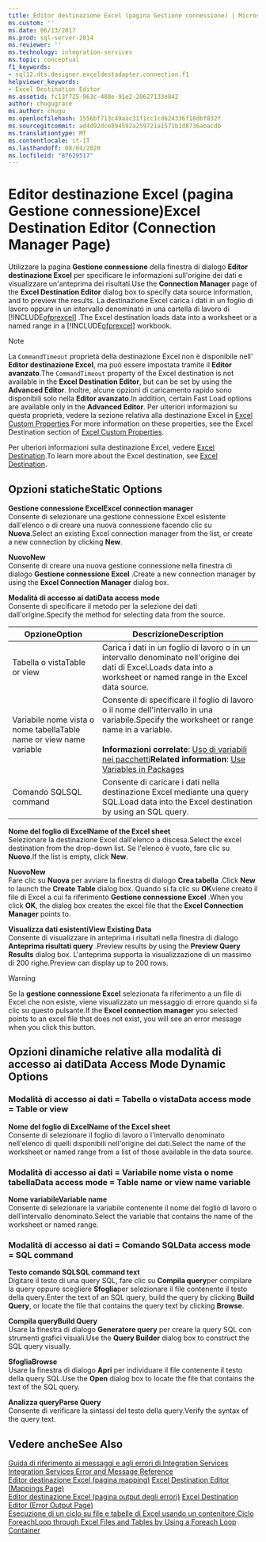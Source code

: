 ```yaml
---
title: Editor destinazione Excel (pagina Gestione connessione) | Microsoft Docs
ms.custom: ''
ms.date: 06/13/2017
ms.prod: sql-server-2014
ms.reviewer: ''
ms.technology: integration-services
ms.topic: conceptual
f1_keywords:
- sql12.dts.designer.exceldestadapter.connection.f1
helpviewer_keywords:
- Excel Destination Editor
ms.assetid: fc13f725-963c-488e-91e2-20627133e842
author: chugugrace
ms.author: chugu
ms.openlocfilehash: 1556bf713c49aac31f1cc1cd624336f10dbf832f
ms.sourcegitcommit: ad4d92dce894592a259721a1571b1d8736abacdb
ms.translationtype: MT
ms.contentlocale: it-IT
ms.lasthandoff: 08/04/2020
ms.locfileid: "87629517"
---
```

# <a name="excel-destination-editor-connection-manager-page"></a><span data-ttu-id="38c06-102">Editor destinazione Excel (pagina Gestione connessione)</span><span class="sxs-lookup"><span data-stu-id="38c06-102">Excel Destination Editor (Connection Manager Page)</span></span>
  <span data-ttu-id="38c06-103">Utilizzare la pagina **Gestione connessione** della finestra di dialogo **Editor destinazione Excel** per specificare le informazioni sull'origine dei dati e visualizzare un'anteprima dei risultati.</span><span class="sxs-lookup"><span data-stu-id="38c06-103">Use the **Connection Manager** page of the **Excel Destination Editor** dialog box to specify data source information, and to preview the results.</span></span> <span data-ttu-id="38c06-104">La destinazione Excel carica i dati in un foglio di lavoro oppure in un intervallo denominato in una cartella di lavoro di [!INCLUDE[ofprexcel](../includes/ofprexcel-md.md)] .</span><span class="sxs-lookup"><span data-stu-id="38c06-104">The Excel destination loads data into a worksheet or a named range in a [!INCLUDE[ofprexcel](../includes/ofprexcel-md.md)] workbook.</span></span>  
  
> [!NOTE]  
>  <span data-ttu-id="38c06-105">La `CommandTimeout` proprietà della destinazione Excel non è disponibile nell' **Editor destinazione Excel**, ma può essere impostata tramite il **Editor avanzato**.</span><span class="sxs-lookup"><span data-stu-id="38c06-105">The `CommandTimeout` property of the Excel destination is not available in the **Excel Destination Editor**, but can be set by using the **Advanced Editor**.</span></span> <span data-ttu-id="38c06-106">Inoltre, alcune opzioni di caricamento rapido sono disponibili solo nella **Editor avanzato**.</span><span class="sxs-lookup"><span data-stu-id="38c06-106">In addition, certain Fast Load options are available only in the **Advanced Editor**.</span></span> <span data-ttu-id="38c06-107">Per ulteriori informazioni su questa proprietà, vedere la sezione relativa alla destinazione Excel in [Excel Custom Properties](data-flow/excel-custom-properties.md).</span><span class="sxs-lookup"><span data-stu-id="38c06-107">For more information on these properties, see the Excel Destination section of [Excel Custom Properties](data-flow/excel-custom-properties.md).</span></span>  
  
 <span data-ttu-id="38c06-108">Per ulteriori informazioni sulla destinazione Excel, vedere [Excel Destination](data-flow/excel-destination.md).</span><span class="sxs-lookup"><span data-stu-id="38c06-108">To learn more about the Excel destination, see [Excel Destination](data-flow/excel-destination.md).</span></span>  
  
## <a name="static-options"></a><span data-ttu-id="38c06-109">Opzioni statiche</span><span class="sxs-lookup"><span data-stu-id="38c06-109">Static Options</span></span>  
 <span data-ttu-id="38c06-110">**Gestione connessione Excel**</span><span class="sxs-lookup"><span data-stu-id="38c06-110">**Excel connection manager**</span></span>  
 <span data-ttu-id="38c06-111">Consente di selezionare una gestione connessione Excel esistente dall'elenco o di creare una nuova connessione facendo clic su **Nuova**.</span><span class="sxs-lookup"><span data-stu-id="38c06-111">Select an existing Excel connection manager from the list, or create a new connection by clicking **New**.</span></span>  
  
 <span data-ttu-id="38c06-112">**Nuovo**</span><span class="sxs-lookup"><span data-stu-id="38c06-112">**New**</span></span>  
 <span data-ttu-id="38c06-113">Consente di creare una nuova gestione connessione nella finestra di dialogo **Gestione connessione Excel** .</span><span class="sxs-lookup"><span data-stu-id="38c06-113">Create a new connection manager by using the **Excel Connection Manager** dialog box.</span></span>  
  
 <span data-ttu-id="38c06-114">**Modalità di accesso ai dati**</span><span class="sxs-lookup"><span data-stu-id="38c06-114">**Data access mode**</span></span>  
 <span data-ttu-id="38c06-115">Consente di specificare il metodo per la selezione dei dati dall'origine.</span><span class="sxs-lookup"><span data-stu-id="38c06-115">Specify the method for selecting data from the source.</span></span>  
  
|<span data-ttu-id="38c06-116">Opzione</span><span class="sxs-lookup"><span data-stu-id="38c06-116">Option</span></span>|<span data-ttu-id="38c06-117">Descrizione</span><span class="sxs-lookup"><span data-stu-id="38c06-117">Description</span></span>|  
|------------|-----------------|  
|<span data-ttu-id="38c06-118">Tabella o vista</span><span class="sxs-lookup"><span data-stu-id="38c06-118">Table or view</span></span>|<span data-ttu-id="38c06-119">Carica i dati in un foglio di lavoro o in un intervallo denominato nell'origine dei dati di Excel.</span><span class="sxs-lookup"><span data-stu-id="38c06-119">Loads data into a worksheet or named range in the Excel data source.</span></span>|  
|<span data-ttu-id="38c06-120">Variabile nome vista o nome tabella</span><span class="sxs-lookup"><span data-stu-id="38c06-120">Table name or view name variable</span></span>|<span data-ttu-id="38c06-121">Consente di specificare il foglio di lavoro o il nome dell'intervallo in una variabile.</span><span class="sxs-lookup"><span data-stu-id="38c06-121">Specify the worksheet or range name in a variable.</span></span><br /><br /> <span data-ttu-id="38c06-122">**Informazioni correlate**: [Uso di variabili nei pacchetti](../../2014/integration-services/use-variables-in-packages.md)</span><span class="sxs-lookup"><span data-stu-id="38c06-122">**Related information**: [Use Variables in Packages](../../2014/integration-services/use-variables-in-packages.md)</span></span>|  
|<span data-ttu-id="38c06-123">Comando SQL</span><span class="sxs-lookup"><span data-stu-id="38c06-123">SQL command</span></span>|<span data-ttu-id="38c06-124">Consente di caricare i dati nella destinazione Excel mediante una query SQL.</span><span class="sxs-lookup"><span data-stu-id="38c06-124">Load data into the Excel destination by using an SQL query.</span></span>|  
  
 <span data-ttu-id="38c06-125">**Nome del foglio di Excel**</span><span class="sxs-lookup"><span data-stu-id="38c06-125">**Name of the Excel sheet**</span></span>  
 <span data-ttu-id="38c06-126">Selezionare la destinazione Excel dall'elenco a discesa.</span><span class="sxs-lookup"><span data-stu-id="38c06-126">Select the excel destination from the drop-down list.</span></span> <span data-ttu-id="38c06-127">Se l'elenco è vuoto, fare clic su **Nuovo**.</span><span class="sxs-lookup"><span data-stu-id="38c06-127">If the list is empty, click **New**.</span></span>  
  
 <span data-ttu-id="38c06-128">**Nuovo**</span><span class="sxs-lookup"><span data-stu-id="38c06-128">**New**</span></span>  
 <span data-ttu-id="38c06-129">Fare clic su **Nuova** per avviare la finestra di dialogo **Crea tabella** .</span><span class="sxs-lookup"><span data-stu-id="38c06-129">Click **New** to launch the **Create Table** dialog box.</span></span> <span data-ttu-id="38c06-130">Quando si fa clic su **OK**viene creato il file di Excel a cui fa riferimento **Gestione connessione Excel** .</span><span class="sxs-lookup"><span data-stu-id="38c06-130">When you click **OK**, the dialog box creates the excel file that the **Excel Connection Manager** points to.</span></span>  
  
 <span data-ttu-id="38c06-131">**Visualizza dati esistenti**</span><span class="sxs-lookup"><span data-stu-id="38c06-131">**View Existing Data**</span></span>  
 <span data-ttu-id="38c06-132">Consente di visualizzare in anteprima i risultati nella finestra di dialogo **Anteprima risultati query** .</span><span class="sxs-lookup"><span data-stu-id="38c06-132">Preview results by using the **Preview Query Results** dialog box.</span></span> <span data-ttu-id="38c06-133">L'anteprima supporta la visualizzazione di un massimo di 200 righe.</span><span class="sxs-lookup"><span data-stu-id="38c06-133">Preview can display up to 200 rows.</span></span>  
  
> [!WARNING]  
>  <span data-ttu-id="38c06-134"> Se la **gestione connessione Excel** selezionata fa riferimento a un file di Excel che non esiste, viene visualizzato un messaggio di errore quando si fa clic su questo pulsante.</span><span class="sxs-lookup"><span data-stu-id="38c06-134">If the **Excel connection manager** you selected points to an excel file that does not exist, you will see an error message when you click this button.</span></span>  
  
## <a name="data-access-mode-dynamic-options"></a><span data-ttu-id="38c06-135">Opzioni dinamiche relative alla modalità di accesso ai dati</span><span class="sxs-lookup"><span data-stu-id="38c06-135">Data Access Mode Dynamic Options</span></span>  
  
### <a name="data-access-mode--table-or-view"></a><span data-ttu-id="38c06-136">Modalità di accesso ai dati = Tabella o vista</span><span class="sxs-lookup"><span data-stu-id="38c06-136">Data access mode = Table or view</span></span>  
 <span data-ttu-id="38c06-137">**Nome del foglio di Excel**</span><span class="sxs-lookup"><span data-stu-id="38c06-137">**Name of the Excel sheet**</span></span>  
 <span data-ttu-id="38c06-138">Consente di selezionare il foglio di lavoro o l'intervallo denominato nell'elenco di quelli disponibili nell'origine dei dati.</span><span class="sxs-lookup"><span data-stu-id="38c06-138">Select the name of the worksheet or named range from a list of those available in the data source.</span></span>  
  
### <a name="data-access-mode--table-name-or-view-name-variable"></a><span data-ttu-id="38c06-139">Modalità di accesso ai dati = Variabile nome vista o nome tabella</span><span class="sxs-lookup"><span data-stu-id="38c06-139">Data access mode = Table name or view name variable</span></span>  
 <span data-ttu-id="38c06-140">**Nome variabile**</span><span class="sxs-lookup"><span data-stu-id="38c06-140">**Variable name**</span></span>  
 <span data-ttu-id="38c06-141">Consente di selezionare la variabile contenente il nome del foglio di lavoro o dell'intervallo denominato.</span><span class="sxs-lookup"><span data-stu-id="38c06-141">Select the variable that contains the name of the worksheet or named range.</span></span>  
  
### <a name="data-access-mode--sql-command"></a><span data-ttu-id="38c06-142">Modalità di accesso ai dati = Comando SQL</span><span class="sxs-lookup"><span data-stu-id="38c06-142">Data access mode = SQL command</span></span>  
 <span data-ttu-id="38c06-143">**Testo comando SQL**</span><span class="sxs-lookup"><span data-stu-id="38c06-143">**SQL command text**</span></span>  
 <span data-ttu-id="38c06-144">Digitare il testo di una query SQL, fare clic su **Compila query**per compilare la query oppure scegliere **Sfoglia**per selezionare il file contenente il testo della query.</span><span class="sxs-lookup"><span data-stu-id="38c06-144">Enter the text of an SQL query, build the query by clicking **Build Query**, or locate the file that contains the query text by clicking **Browse**.</span></span>  
  
 <span data-ttu-id="38c06-145">**Compila query**</span><span class="sxs-lookup"><span data-stu-id="38c06-145">**Build Query**</span></span>  
 <span data-ttu-id="38c06-146">Usare la finestra di dialogo **Generatore query** per creare la query SQL con strumenti grafici visuali.</span><span class="sxs-lookup"><span data-stu-id="38c06-146">Use the **Query Builder** dialog box to construct the SQL query visually.</span></span>  
  
 <span data-ttu-id="38c06-147">**Sfoglia**</span><span class="sxs-lookup"><span data-stu-id="38c06-147">**Browse**</span></span>  
 <span data-ttu-id="38c06-148">Usare la finestra di dialogo **Apri** per individuare il file contenente il testo della query SQL.</span><span class="sxs-lookup"><span data-stu-id="38c06-148">Use the **Open** dialog box to locate the file that contains the text of the SQL query.</span></span>  
  
 <span data-ttu-id="38c06-149">**Analizza query**</span><span class="sxs-lookup"><span data-stu-id="38c06-149">**Parse Query**</span></span>  
 <span data-ttu-id="38c06-150">Consente di verificare la sintassi del testo della query.</span><span class="sxs-lookup"><span data-stu-id="38c06-150">Verify the syntax of the query text.</span></span>  
  
## <a name="see-also"></a><span data-ttu-id="38c06-151">Vedere anche</span><span class="sxs-lookup"><span data-stu-id="38c06-151">See Also</span></span>  
 <span data-ttu-id="38c06-152">[Guida di riferimento ai messaggi e agli errori di Integration Services](../../2014/integration-services/integration-services-error-and-message-reference.md) </span><span class="sxs-lookup"><span data-stu-id="38c06-152">[Integration Services Error and Message Reference](../../2014/integration-services/integration-services-error-and-message-reference.md) </span></span>  
 <span data-ttu-id="38c06-153">[Editor destinazione Excel &#40;pagina mapping&#41;](../../2014/integration-services/excel-destination-editor-mappings-page.md) </span><span class="sxs-lookup"><span data-stu-id="38c06-153">[Excel Destination Editor &#40;Mappings Page&#41;](../../2014/integration-services/excel-destination-editor-mappings-page.md) </span></span>  
 <span data-ttu-id="38c06-154">[Editor destinazione Excel &#40;pagina output degli errori&#41;](../../2014/integration-services/excel-destination-editor-error-output-page.md) </span><span class="sxs-lookup"><span data-stu-id="38c06-154">[Excel Destination Editor &#40;Error Output Page&#41;](../../2014/integration-services/excel-destination-editor-error-output-page.md) </span></span>  
 [<span data-ttu-id="38c06-155">Esecuzione di un ciclo su file e tabelle di Excel usando un contenitore Ciclo Foreach</span><span class="sxs-lookup"><span data-stu-id="38c06-155">Loop through Excel Files and Tables by Using a Foreach Loop Container</span></span>](control-flow/foreach-loop-container.md)  
  
  

